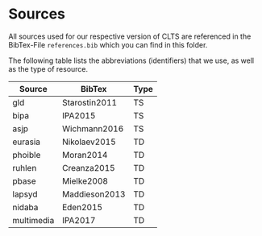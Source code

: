 # Sources

All sources used for our respective version of CLTS are referenced in the BibTex-File `references.bib` which you can find in this folder.

The following table lists the abbreviations (identifiers) that we use, as well as the type of resource.

Source | BibTex | Type 
--- | --- | ---
gld | Starostin2011 | TS
bipa | IPA2015 | TS
asjp | Wichmann2016 | TS
eurasia | Nikolaev2015 | TD
phoible | Moran2014 | TD
ruhlen | Creanza2015 | TD
pbase | Mielke2008 | TD
lapsyd | Maddieson2013 | TD
nidaba | Eden2015 | TD
multimedia | IPA2017 | TD

